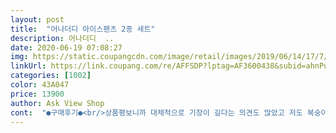 ```yaml
---
layout: post 
title:  "어나더디 아이스팬츠 2종 세트" 
description: 어나더디  ..
date: 2020-06-19 07:08:27 
img: https://static.coupangcdn.com/image/retail/images/2019/06/14/17/7/e895cb60-811f-4f16-b8e1-a84dba70bf01.jpg 
linkUrl: https://link.coupang.com/re/AFFSDP?lptag=AF3600438&subid=ahnPublicAsk&pageKey=239851448&itemId=763027538&vendorItemId=4924509886&traceid=V0-113-ae903d2b1ea48609 
categories: [1002] 
color: 43A047 
price: 13900 
author: Ask View Shop 
cont:  "●구매후기●<br/>상품평보니까 대체적으로 기장이 길다는 의견도 많았고 저도 복숭아뼈 위로 올라오는게 좋아서 175/68에 바지 30입어서 M사이즈 골랐는데(사이즈표 보니까 기존에 입던 냉장고바지랑 비슷하더라고요) 슬림핏처럼 딱 붙더라고요 특히 저는 밑위가 짧은지 신경쓰이게 되더라고요 이건 특징인거 같아서 따로 남겨요 길이는 딱 복숭아 뼈 위로 와요<br/>1.<br/>시원하다<br/>1.<br/>옷입기 전에 둘만 손빨래를 했는데... <br/>어우 물에만 담궈놓을 때부터 검은색 물이 엄청 나오더라고요 비누로 하니까 아예 검은색 물 천지^^ 혹시 장점이 끌려 시키시더라도 꼭 처음엔 단독 손빨래하세요!<br/>2.<br/> 옷마감상태가 영... <br/>제가 이런 쪽 전문가는 아니지만 이렇게 실이 튀어나와 있는 부분이 많은 게 자연스러운 건 아니겠죠? 여기서도 신뢰감이 조금 떨어지더라고요<br/>2.<br/>가격이 싸다<br/>3.<br/>허리에 묶음 끈이 있다,이고<br/>가격값을 하네요 ㅎㅎ<br/>내년엔 못씁니다<br/>너무 값싸 보입니다.<br/> 스트라이트 무늬는, 속이 비쳐요.<br/> 밖에 못 입고 나가겠어요.<br/><br/>단점은<br/>딱 동남아 놀러갈 때 일주일용으로 사용하기 좋아요<br/>장점은냉장고바지여서<br/>집 거실에서 입는 정도 밖에 안 됩니다.<br/><br/>집에서 잠옷으로만 사용하려고 가격대비 좋은 거 샀는데<br/>상품평보니까 대체적으로 기장이 길다는 의견도 많았고 저도 복숭아뼈 위로 올라오는게 좋아서 175/68에 바지 30입어서 M사이즈 골랐는데(사이즈표 보니까 기존에 입던 냉장고바지랑 비슷하더라고요) 슬림핏처럼 딱 붙더라고요 특히 저는 밑위가 짧은지 신경쓰이게 되더라고요 이건 특징인거 같아서 따로 남겨요 길이는 딱 복숭아 뼈 위로 와요<br/>1.<br/>시원하다<br/>1.<br/>옷입기 전에 둘만 손빨래를 했는데... <br/>어우 물에만 담궈놓을 때부터 검은색 물이 엄청 나오더라고요 비누로 하니까 아예 검은색 물 천지^^ 혹시 장점이 끌려 시키시더라도 꼭 처음엔 단독 손빨래하세요!<br/>2.<br/> 옷마감상태가 영... <br/>제가 이런 쪽 전문가는 아니지만 이렇게 실이 튀어나와 있는 부분이 많은 게 자연스러운 건 아니겠죠? 여기서도 신뢰감이 조금 떨어지더라고요<br/>2.<br/>가격이 싸다<br/>3.<br/>허리에 묶음 끈이 있다,이고<br/>가격값을 하네요 ㅎㅎ<br/>내년엔 못씁니다<br/>너무 값싸 보입니다.<br/> 스트라이트 무늬는, 속이 비쳐요.<br/> 밖에 못 입고 나가겠어요.<br/><br/>단점은<br/>딱 동남아 놀러갈 때 일주일용으로 사용하기 좋아요<br/>장점은냉장고바지여서<br/>집 거실에서 입는 정도 밖에 안 됩니다.<br/><br/>집에서 잠옷으로만 사용하려고 가격대비 좋은 거 샀는데<br/>" 
---
```

